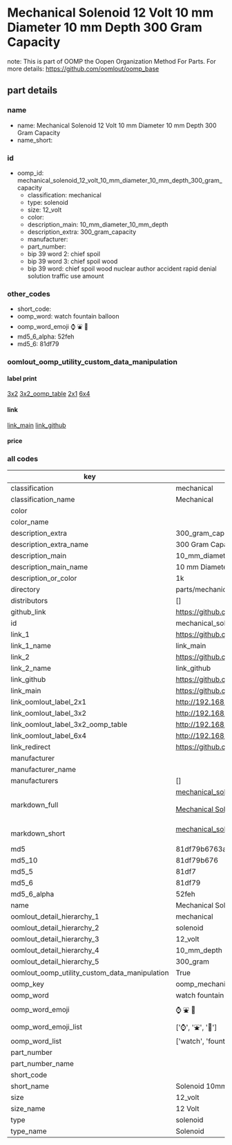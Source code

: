 # Mechanical Solenoid 12 Volt 10 mm Diameter 10 mm Depth 300 Gram Capacity  

note: This is part of OOMP the Oopen Organization Method For Parts. For more details: https://github.com/oomlout/oomp_base

##  part details
  







### name
* name: Mechanical Solenoid 12 Volt 10 mm Diameter 10 mm Depth 300 Gram Capacity
* name_short: 
### id
* oomp_id: mechanical_solenoid_12_volt_10_mm_diameter_10_mm_depth_300_gram_capacity
  * classification: mechanical
  * type: solenoid
  * size: 12_volt
  * color: 
  * description_main: 10_mm_diameter_10_mm_depth
  * description_extra: 300_gram_capacity
  * manufacturer: 
  * part_number: 
  * bip 39 word 2: chief spoil
  * bip 39 word 3: chief spoil wood
  * bip 39 word: chief spoil wood nuclear author accident rapid denial solution traffic use amount

### other_codes
* short_code: 
* oomp_word: watch fountain balloon
* oomp_word_emoji :watch: :fountain: :balloon:
* md5_6_alpha: 52feh
* md5_6: 81df79






### oomlout_oomp_utility_custom_data_manipulation
#### label print
[3x2](http://192.168.1.245:1112/?label=oomp%2052feh)
[3x2_oomp_table](http://192.168.1.108:1112/?label=oomp%2052feh)
[2x1](http://192.168.1.242:1112/?label=oomp%2052feh)
[6x4](http://192.168.1.55:1112/?label=oomp%2052feh)    

#### link

[link_main](https://github.com/oomlout/oomlout_oomp_version_1_messy/tree/main/parts/mechanical_solenoid_12_volt_10_mm_diameter_10_mm_depth_300_gram_capacity) [link_github](https://github.com/oomlout/oomlout_oomp_version_1_messy/tree/main/parts/mechanical_solenoid_12_volt_10_mm_diameter_10_mm_depth_300_gram_capacity)                             

#### price







### all codes 
| key | value |  
| --- | --- |  
| classification | mechanical |  
| classification_name | Mechanical |  
| color |  |  
| color_name |  |  
| description_extra | 300_gram_capacity |  
| description_extra_name | 300 Gram Capacity |  
| description_main | 10_mm_diameter_10_mm_depth |  
| description_main_name | 10 mm Diameter 10 mm Depth |  
| description_or_color | 1k |  
| directory | parts/mechanical_solenoid_12_volt_10_mm_diameter_10_mm_depth_300_gram_capacity |  
| distributors | [] |  
| github_link | https://github.com/oomlout/oomlout_oomp_part_src/tree/main/parts/mechanical_solenoid_12_volt_10_mm_diameter_10_mm_depth_300_gram_capacity |  
| id | mechanical_solenoid_12_volt_10_mm_diameter_10_mm_depth_300_gram_capacity |  
| link_1 | https://github.com/oomlout/oomlout_oomp_version_1_messy/tree/main/parts/mechanical_solenoid_12_volt_10_mm_diameter_10_mm_depth_300_gram_capacity |  
| link_1_name | link_main |  
| link_2 | https://github.com/oomlout/oomlout_oomp_version_1_messy/tree/main/parts/mechanical_solenoid_12_volt_10_mm_diameter_10_mm_depth_300_gram_capacity |  
| link_2_name | link_github |  
| link_github | https://github.com/oomlout/oomlout_oomp_version_1_messy/tree/main/parts/mechanical_solenoid_12_volt_10_mm_diameter_10_mm_depth_300_gram_capacity |  
| link_main | https://github.com/oomlout/oomlout_oomp_version_1_messy/tree/main/parts/mechanical_solenoid_12_volt_10_mm_diameter_10_mm_depth_300_gram_capacity |  
| link_oomlout_label_2x1 | http://192.168.1.242:1112/?label=oomp%2052feh |  
| link_oomlout_label_3x2 | http://192.168.1.245:1112/?label=oomp%2052feh |  
| link_oomlout_label_3x2_oomp_table | http://192.168.1.108:1112/?label=oomp%2052feh |  
| link_oomlout_label_6x4 | http://192.168.1.55:1112/?label=oomp%2052feh |  
| link_redirect | https://github.com/oomlout/oomlout_oomp_version_1_messy/tree/main/parts/mechanical_solenoid_12_volt_10_mm_diameter_10_mm_depth_300_gram_capacity |  
| manufacturer |  |  
| manufacturer_name |  |  
| manufacturers | [] |  
| markdown_full | [mechanical_solenoid_12_volt_10_mm_diameter_10_mm_depth_300_gram_capacity](none)<br>[](none)<br>[Mechanical Solenoid 12 Volt 10 Mm Diameter 10 Mm Depth 300 Gram Capacity](none)<br><br> |  
| markdown_short | [mechanical_solenoid_12_volt_10_mm_diameter_10_mm_depth_300_gram_capacity](none)<br><br> |  
| md5 | 81df79b6763a763c0587b975fa74913e |  
| md5_10 | 81df79b676 |  
| md5_5 | 81df7 |  
| md5_6 | 81df79 |  
| md5_6_alpha | 52feh |  
| name | Mechanical Solenoid 12 Volt 10 mm Diameter 10 mm Depth 300 Gram Capacity |  
| oomlout_detail_hierarchy_1 | mechanical |  
| oomlout_detail_hierarchy_2 | solenoid |  
| oomlout_detail_hierarchy_3 | 12_volt |  
| oomlout_detail_hierarchy_4 | 10_mm_depth |  
| oomlout_detail_hierarchy_5 | 300_gram |  
| oomlout_oomp_utility_custom_data_manipulation | True |  
| oomp_key | oomp_mechanical_solenoid_12_volt_10_mm_diameter_10_mm_depth_300_gram_capacity |  
| oomp_word | watch fountain balloon |  
| oomp_word_emoji | :watch: :fountain: :balloon: |  
| oomp_word_emoji_list | [':watch:', ':fountain:', ':balloon:'] |  
| oomp_word_list | ['watch', 'fountain', 'balloon'] |  
| part_number |  |  
| part_number_name |  |  
| short_code |  |  
| short_name | Solenoid 10mm x 10mm 0.3kg 12_volt |  
| size | 12_volt |  
| size_name | 12 Volt |  
| type | solenoid |  
| type_name | Solenoid |  
